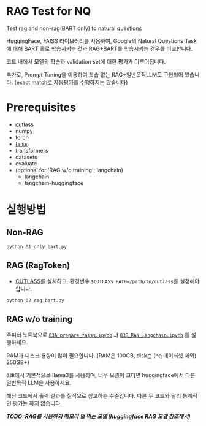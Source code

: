 # RAG Test for NQ
Test rag and non-rag(BART only) to [natural questions](https://huggingface.co/datasets/google-research-datasets/natural_questions)


HuggingFace, FAISS 라이브러리를 사용하여, Google의 Natural Questions Task에 대해 BART 홀로 학습시키는 것과 RAG+BART를 학습시키는 경우를 비교합니다.

코드 내에서 모델의 학습과 validation set에 대한 평가가 이루어집니다.

추가로, Prompt Tuning을 이용하여 학습 없는 RAG+일반목적LLM도 구현되어 있습니다. (exact match로 자동평가를 수행하지는 않습니다)

# Prerequisites

- [cutlass](https://github.com/NVIDIA/cutlass/blob/main/media/docs/quickstart.md)
- numpy
- torch
- [faiss](https://github.com/facebookresearch/faiss/blob/main/INSTALL.md)
- transformers
- datasets
- evaluate
- (optional for 'RAG w/o training'; langchain)
    - langchain
    - langchain-huggingface

# 실행방법

## Non-RAG
```
python 01_only_bart.py
```

## RAG (RagToken)

- [CUTLASS](https://github.com/NVIDIA/cutlass/blob/main/media/docs/quickstart.md)를 설치하고, 환경변수 `$CUTLASS_PATH=/path/to/cutlass`를 설정해야 합니다.
```
python 02_rag_bart.py
```

## RAG w/o training

주피터 노트북으로 [`03A_prepare_faiss.ipynb`](03A_prepare_faiss.ipynb) 과 [`03B_RAN_langchain.ipynb`](03B_RAG_langchain.ipynb) 를 실행하세요.

RAM과 디스크 용량이 많이 필요합니다. (RAM은 100GB, disk는 (nq 데이터셋 제외) 250GB+)

`03B`에서 기본적으로 llama3를 사용하며, 너무 모델이 크다면 huggingface에서 다른 일반목적 LLM을 사용하세요.

해당 코드에서 출력 결과를 질적으로 참고하는 수준입니다. 다른 두 코드와 달리 통계적인 평가는 하지 않습니다.

***TODO: RAG를 사용하되 메모리 덜 먹는 모델 (huggingface RAG 모델 참조해서)***